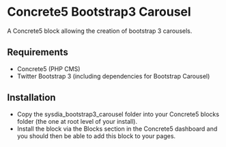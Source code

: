 Concrete5 Bootstrap3 Carousel
=============================

A Concrete5 block allowing the creation of bootstrap 3 carousels.

Requirements
------------

  * Concrete5 (PHP CMS)
  * Twitter Bootstrap 3 (including dependencies for Bootstrap Carousel)

Installation
------------

  * Copy the sysdia_bootstrap3_carousel folder into your Concrete5 blocks folder (the one at root level of your install).
  * Install the block via the Blocks section in the Concrete5 dashboard and you should then be able to add this block to your pages.
